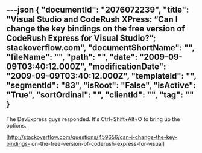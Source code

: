 ---json
{
  "documentId": "2076072239",
  "title": "Visual Studio and CodeRush XPress: “Can I change the key bindings on the free version of CodeRush Express for Visual Studio?”; stackoverflow.com",
  "documentShortName": "",
  "fileName": "",
  "path": "",
  "date": "2009-09-09T03:40:12.000Z",
  "modificationDate": "2009-09-09T03:40:12.000Z",
  "templateId": "",
  "segmentId": "83",
  "isRoot": "False",
  "isActive": "True",
  "sortOrdinal": "",
  "clientId": "",
  "tag": ""
}
---

The DevExpress guys responded. It's Ctrl+Shift+Alt+O to bring up the options.

[http://stackoverflow.com/questions/459656/can-i-change-the-key-bindings-
    on-the-free-version-of-coderush-express-for-visual]
